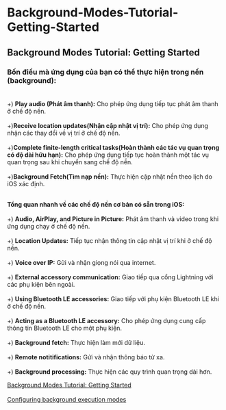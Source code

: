 # Background-Modes-Tutorial-Getting-Started
## Background Modes Tutorial: Getting Started
### Bốn điều mà ứng dụng của bạn có thể thực hiện trong nền (background):<br><br>
+) **Play audio (Phát âm thanh):** Cho phép ứng dụng tiếp tục phát âm thanh ở chế độ nền.<br><br>
+)**Receive location updates(Nhận cập nhật vị trí):**  Cho phép ứng dụng nhận các thay đổi về vị trí ở chế độ nền.<br><br>
+)**Complete finite-length critical tasks(Hoàn thành các tác vụ quan trọng có độ dài hữu hạn):** Cho phép ứng dụng tiếp tục hoàn thành một tác vụ quan trọng sau khi chuyển sang chế độ nền.<br><br>
+)**Background Fetch(Tìm nạp nền):**  Thực hiện cập nhật nền theo lịch do iOS xác định.<br><br>

**Tổng quan nhanh về các chế độ nền cơ bản có sẵn trong iOS:** <br><br>
+) **Audio, AirPlay, and Picture in Picture:** Phát âm thanh và video trong khi ứng dụng chạy ở chế độ nền.<br><br>
+) **Location Updates:** Tiếp tục nhận thông tin cập nhật vị trí khi ở chế độ nền.<br><br>
+) **Voice over IP:** Gửi và nhận giọng nói qua internet.<br><br>
+) **External accessory communication:**  Giao tiếp qua cổng Lightning với các phụ kiện bên ngoài.<br><br>
+) **Using Bluetooth LE accessories:** Giao tiếp với phụ kiện Bluetooth LE khi ở chế độ nền.<br><br>
+) **Acting as a Bluetooth LE accessory:** Cho phép ứng dụng cung cấp thông tin Bluetooth LE cho một phụ kiện.<br><br>
+) **Background fetch:** Thực hiện làm mới dữ liệu.<br><br>
+) **Remote notitifications:** Gửi và nhận thông báo từ xa.<br><br>
+) **Background processing:** Thực hiện các quy trình quan trọng dài hơn.



[Background Modes Tutorial: Getting Started](https://www.kodeco.com/34269507-background-modes-tutorial-getting-started) <br><br>
[Configuring background execution modes](https://developer.apple.com/documentation/xcode/configuring-background-execution-modes) <br><br>
